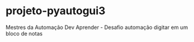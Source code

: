 # projeto-pyautogui3
Mestres da Automação Dev Aprender - Desafio automação digitar em um bloco de notas
